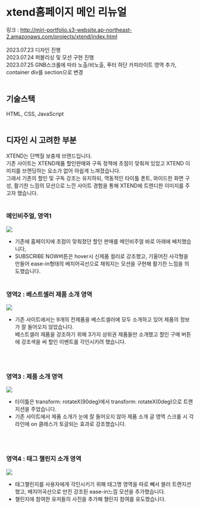 # xtend홈페이지 메인 리뉴얼
링크 : http://miri-portfolio.s3-website.ap-northeast-2.amazonaws.com/projects/xtend/index.html <br/><br/>
2023.07.23 디자인 진행 <br/>
2023.07.24 퍼블리싱 및 모션 구현 진행 <br/>
2023.07.25 GNB스크롤에 따라 노출/비노출, 푸터 하단 카피라이트 영역 추가, container div를 section으로 변경 <br/><br/>

## 기술스택
HTML, CSS, JavaScript
<br/><br/>
## 디자인 시 고려한 부분
XTEND는 단백질 보충제 브랜드입니다.<br/>
기존 사이트는 XTEND제품 할인판매와 구독 정책에 초점이 맞춰져 있었고 XTEND 이미지를 브랜딩하는 요소가 없어 아쉽게 느껴졌습니다.<br/> 
그래서 기존의 할인 및 구독 강조는 유지하되, 역동적인 타이틀 폰트, 와이드한 화면 구성, 활기찬 느낌의 모션으로 느낀 사이트 경험을 통해 XTEND에 트렌디한 이미지를 주고자 했습니다. <br/> 
<br/>
### 메인비주얼, 영역1
![](https://velog.velcdn.com/images/mimizl/post/8c26b36a-cc10-4658-a5f0-8d0f6e0099b7/image.gif)
- 기존에 홈페이지에 초점이 맞춰졌던 할인 판매를 메인비주얼 바로 아래에 배치했습니다,<br/>
- SUBSCRIBE NOW버튼은 hover시 신제품 컬러로 강조했고, 기울어진 사각형을 만들어 ease-in형태의 베지어곡선으로 채워지는 모션을 구현해 활기찬 느낌을 의도했습니다.
  <br/>
  <br/>
### 영역2 : 베스트셀러 제품 소개 영역
![](https://velog.velcdn.com/images/mimizl/post/29ad6fbe-96ae-4827-b0a3-42284d70939d/image.gif)
- 기존 사이트에서는 9개의 전제품을 베스트셀러에 모두 소개하고 있어 제품의 정보가 잘 들어오지 않았습니다.<br/> 베스트셀러 제품을 강조하기 위해 3가지 상위권 제품들만 소개했고 할인 구매 버튼에 강조색을 써 할인 이벤트를 각인시키려 했습니다.
<br/>
<br/>

### 영역3 : 제품 소개 영역
![](https://velog.velcdn.com/images/mimizl/post/b135c3b4-015f-47db-8fd6-2609d1171d24/image.gif)
- 타이틀은 transform: rotateX(90deg)에서 transform: rotateX(0deg)으로 트랜지션을 주었습니다.<br/>
- 기존 사이트에서 제품 소개가 눈에 잘 들어오지 않아 제품 소개 글 영역 스크롤 시 각 라인에 on 클래스가 토글되는 효과로 강조했습니다.
<br/>
<br>


### 영역4 : 태그 챌린지 소개 영역
![](https://velog.velcdn.com/images/mimizl/post/266cc2e3-1505-46dc-a2e6-edfd3fb15283/image.gif)
- 태그챌린지를 사용자에게 각인시키기 위해 태그명 영역을 따로 빼서 블러 트랜지션 했고, 베지어곡선으로 만진 강조된 ease-in느낌 모션을 추가했습니다.<br/>
- 챌린지에 참여한 유저들의 사진을 추가해 챌린지 참여를 유도했습니다.
